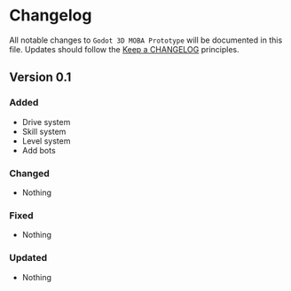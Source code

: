 # Changelog

All notable changes to `Godot 3D MOBA Prototype` will be documented in this file.
Updates should follow the [Keep a CHANGELOG](http://keepachangelog.com/) principles.

## Version 0.1

### Added
- Drive system
- Skill system
- Level system
- Add bots

### Changed
- Nothing

### Fixed
- Nothing

### Updated
- Nothing